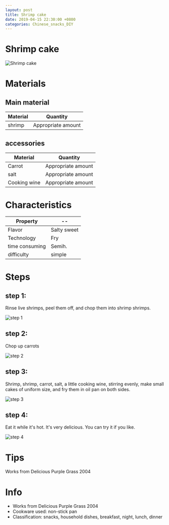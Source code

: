 ```yaml
---
layout: post
title: Shrimp cake
date: 2019-04-15 22:30:00 +0800
categories: Chinese_snacks_DIY
---
```


# Shrimp cake

![Shrimp cake]({{site.baseurl}}/img/423286/423286.jpg)

# Materials


## Main material

Material|Quantity
--|--
shrimp|Appropriate amount

## accessories

Material|Quantity
--|--
Carrot|Appropriate amount
salt|Appropriate amount
Cooking wine|Appropriate amount

# Characteristics

Property|--
--|--
Flavor|Salty sweet
Technology|Fry
time consuming|Semih.
difficulty|simple

# Steps

## step 1:

Rinse live shrimps, peel them off, and chop them into shrimp shrimps.

![step 1]({{site.baseurl}}/img/423286/1.jpg)

## step 2:

Chop up carrots

![step 2]({{site.baseurl}}/img/423286/2.jpg)

## step 3:

Shrimp, shrimp, carrot, salt, a little cooking wine, stirring evenly, make small cakes of uniform size, and fry them in oil pan on both sides.

![step 3]({{site.baseurl}}/img/423286/3.jpg)

## step 4:

Eat it while it's hot. It's very delicious. You can try it if you like.

![step 4]({{site.baseurl}}/img/423286/4.jpg)

# Tips

Works from Delicious Purple Grass 2004

# Info

- Works from Delicious Purple Grass 2004
- Cookware used: non-stick pan
- Classification: snacks, household dishes, breakfast, night, lunch, dinner